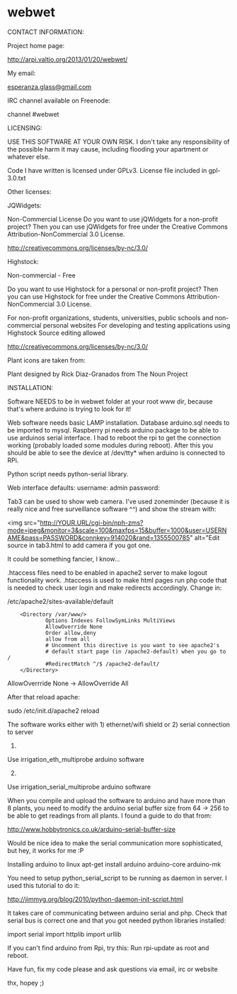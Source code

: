 webwet
======

CONTACT INFORMATION:

Project home page:

http://arpi.valtio.org/2013/01/20/webwet/

My email:

esperanza.glass@gmail.com

IRC channel available on Freenode:

channel #webwet

LICENSING:


USE THIS SOFTWARE AT YOUR OWN RISK. I don't take any responsibility of the possible harm it may cause,
including flooding your apartment or whatever else.

Code I have written is licensed under GPLv3. License file included in gpl-3.0.txt

Other licenses:

JQWidgets:

Non-Commercial License
Do you want to use jQWidgets for a non-profit project? Then you can use jQWidgets for free under the Creative Commons Attribution-NonCommercial 3.0 License.

http://creativecommons.org/licenses/by-nc/3.0/

Highstock:

Non-commercial - Free

Do you want to use Highstock for a personal or non-profit project? Then you can use Highstock for free under the Creative Commons Attribution-NonCommercial 3.0 License.

For non-profit organizations, students, universities, public schools and non-commercial personal websites
For developing and testing applications using Highstock
Source editing allowed

http://creativecommons.org/licenses/by-nc/3.0/

Plant icons are taken from:

Plant designed by Rick Diaz-Granados from The Noun Project


INSTALLATION:

Software NEEDS to be in webwet folder at your root www dir, because that's where arduino is trying to look for it!

Web software needs basic LAMP installation. Database arduino.sql needs to be imported to mysql. Raspberry pi needs arduino
package to be able to use arduinos serial interface. I had to reboot the rpi to get  the connection working 
(probably loaded some modules during reboot). After this you should be able to see the device at /dev/tty* when arduino
is connected to RPi.

Python script needs python-serial library.

Web interface defaults:
username: admin
password:

Tab3 can be used to show web camera. I've used zoneminder (because it is really nice and free surveillance software ^^) and show the stream with:

<img src="http://YOUR.URL/cgi-bin/nph-zms?mode=jpeg&monitor=3&scale=100&maxfps=15&buffer=1000&user=USERNAME&pass=PASSWORD&connkey=914020&rand=1355500785" alt="Edit source in tab3.html to add camera if you got one.


It could be something fancier, I know...

.htaccess files need to be enabled in apache2 server to make logout functionality work. 
.htaccess is used to make html pages run php code that is needed to check user login and make redirects accordingly.
Change in:

/etc/apache2/sites-available/default

        <Directory /var/www/>
                Options Indexes FollowSymLinks MultiViews
                AllowOverride None
                Order allow,deny
                allow from all
                # Uncomment this directive is you want to see apache2's
                # default start page (in /apache2-default) when you go to /
                #RedirectMatch ^/$ /apache2-default/
        </Directory>



AllowOverrride None -> AllowOverride All

After that reload apache:

sudo /etc/init.d/apache2 reload

The software works either with 1) ethernet/wifi shield or 2) serial connection to server

1)

Use irrigation_eth_multiprobe arduino software

2)

Use irrigation_serial_multiprobe arduino software

When you compile and upload the software to arduino and have more than 8 plants, you need to modify the arduino serial buffer size from 64 -> 256 to be able to get readings from all plants.
I found a guide to do that from:

http://www.hobbytronics.co.uk/arduino-serial-buffer-size

Would be nice idea to make the serial communication more sophisticated, but hey, it works for me :P


Installing arduino to linux apt-get install arduino arduino-core arduino-mk

You need to setup python_serial_script to be running as daemon in server. I used this tutorial to do it:

http://jimmyg.org/blog/2010/python-daemon-init-script.html

It takes care of communicating between arduino 
serial and php. Check that serial bus is correct one and that you got needed python libraries installed:

import serial
import httplib
import urllib

If you can't find arduino from Rpi, try this: Run rpi-update as root and reboot.


Have fun, fix my code please and ask questions via email, irc or website

thx, hopey ;)
